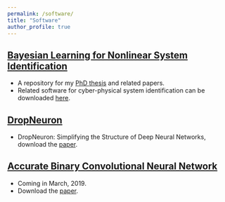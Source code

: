 ```yaml
---
permalink: /software/
title: "Software"
author_profile: true
---
```


## [Bayesian Learning for Nonlinear System Identification](https://github.com/panweihit/BSID)
* A repository for my [PhD thesis](http://panweihit.github.io/publications/thesis) and related papers.
* Related software for cyber-physical system identification can be downloaded [here](https://github.com/HAIRLAB/CPSid).

## [DropNeuron](https://github.com/panweihit/DropNeuron)
* DropNeuron: Simplifying the Structure of Deep Neural Networks, download the [paper](https://arxiv.org/abs/1606.07326).

## [Accurate Binary Convolutional Neural Network](https://github.com/panweihit/ABC-net)
* Coming in March, 2019.
* Download the [paper](http://papers.nips.cc/paper/6638-towards-accurate-binary-convolutional-neural-network).



 
